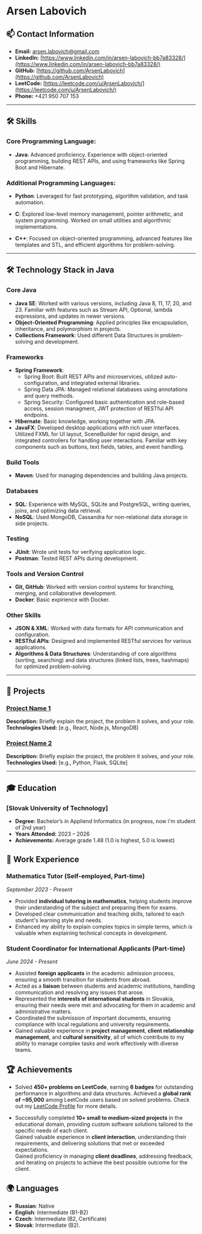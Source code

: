 # Arsen Labovich

## 📫 Contact Information
- **Email:** [arsen.labovich@gmail.com](mailto:arsen.labovich@gmail.com)  
- **LinkedIn:** [https://www.linkedin.com/in/arsen-labovich-bb7a83328/](https://www.linkedin.com/in/arsen-labovich-bb7a83328/)  
- **GitHub:** [https://github.com/ArsenLabovich](https://github.com/ArsenLabovich)  
- **LeetCode:** [https://leetcode.com/u/ArsenLabovich/](https://leetcode.com/u/ArsenLabovich/)
- **Phone:** +421 950 707 153
---

## 🛠 Skills

### Core Programming Language:
- **Java**: Advanced proficiency. Experience with object-oriented programming, building REST APIs, and using frameworks like Spring Boot and Hibernate.

### Additional Programming Languages:
- **Python**: Leveraged for fast prototyping, algorithm validation, and task automation.
  
- **C**: Explored low-level memory management, pointer arithmetic, and system programming. Worked on small utilities and algorithmic implementations.
  
- **C++**: Focused on object-oriented programming, advanced features like templates and STL, and efficient algorithms for problem-solving.

---


## 🛠 Technology Stack in Java

### Core Java
- **Java SE**: Worked with various versions, including Java 8, 11, 17, 20, and 23. Familiar with features such as Stream API, Optional, lambda expressions, and updates in newer versions.
- **Object-Oriented Programming**: Applied principles like encapsulation, inheritance, and polymorphism in projects.
- **Collections Framework**: Used different Data Structures in problem-solving and development.

### Frameworks
- **Spring Framework**:
  - Spring Boot: Built REST APIs and microservices, utilized auto-configuration, and integrated external libraries.
  - Spring Data JPA: Managed relational databases using annotations and query methods.
  - Spring Security: Configured basic authentication and role-based access, session managment, JWT protection of RESTful API endpoins.
- **Hibernate**: Basic knowledge, working together with JPA.
- **JavaFX**: Developed desktop applications with rich user interfaces. Utilized FXML for UI layout, SceneBuilder for rapid design, and integrated controllers for handling user interactions. Familiar with key components such as buttons, text fields, tables, and event handling.

### Build Tools
- **Maven**: Used for managing dependencies and building Java projects.

### Databases
- **SQL**: Experience with MySQL, SQLite and PostgreSQL, writing queries, joins, and optimizing data retrieval.
- **NoSQL**: Used MongoDB, Cassandra for non-relational data storage in side projects.

### Testing
- **JUnit**: Wrote unit tests for verifying application logic.
- **Postman**: Tested REST APIs during development.

### Tools and Version Control
- **Git, GitHub**: Worked with version control systems for branching, merging, and collaborative development.
- **Docker**: Basic expirience with Docker.

### Other Skills
- **JSON & XML**: Worked with data formats for API communication and configuration.
- **RESTful APIs**: Designed and implemented RESTful services for various applications.
- **Algorithms & Data Structures**: Understanding of core algorithms (sorting, searching) and data structures (linked lists, trees, hashmaps) for optimized problem-solving.



---

## 📂 Projects
### [Project Name 1](https://github.com/your-repository)
**Description:** Briefly explain the project, the problem it solves, and your role.  
**Technologies Used:** [e.g., React, Node.js, MongoDB]

### [Project Name 2](https://github.com/your-repository)
**Description:** Briefly explain the project, the problem it solves, and your role.  
**Technologies Used:** [e.g., Python, Flask, SQLite]

---

## 🎓 Education
### [Slovak University of Technology]
- **Degree:** Bachelor’s in Appliend Informatics (in progress, now i'm student of 2nd year) 
- **Years Attended:** 2023 – 2026  
- **Achievements:** Average grade 1.48 (1.0 is highest, 5.0 is lowest)

## 💼 Work Experience

### Mathematics Tutor (Self-employed, Part-time)
*September 2023 - Present*

- Provided **individual tutoring in mathematics**, helping students improve their understanding of the subject and preparing them for exams.  
- Developed clear communication and teaching skills, tailored to each student's learning style and needs.  
- Enhanced my ability to explain complex topics in simple terms, which is valuable when explaining technical concepts in development.

### Student Coordinator for International Applicants (Part-time)
*June 2024 - Present*

- Assisted **foreign applicants** in the academic admission process, ensuring a smooth transition for students from abroad.  
- Acted as a **liaison** between students and academic institutions, handling communication and resolving any issues that arose.  
- Represented the **interests of international students** in Slovakia, ensuring their needs were met and advocating for them in academic and administrative matters.  
- Coordinated the submission of important documents, ensuring compliance with local regulations and university requirements.  
- Gained valuable experience in **project management**, **client relationship management**, and **cultural sensitivity**, all of which contribute to my ability to manage complex tasks and work effectively with diverse teams.



## 🏆 Achievements

- Solved **450+ problems on LeetCode**, earning **6 badges** for outstanding performance in algorithms and data structures.
  Achieved a **global rank of ~95,000** among LeetCode users based on solved problems.
   Check out my [LeetCode Profile](https://leetcode.com/u/ArsenLabovich/) for more details.

  
- Successfully completed **10+ small to medium-sized projects** in the educational domain, providing custom software solutions tailored to the specific needs of each client.  
  Gained valuable experience in **client interaction**, understanding their requirements, and delivering solutions that met or exceeded expectations.  
  Gained proficiency in managing **client deadlines**, addressing feedback, and iterating on projects to achieve the best possible outcome for the client.  

  
## 🌍 Languages
- **Russian**: Native
- **English**: Intermediate (B1-B2)
- **Czech**: Intermediate (B2, Certificate)
- **Slovak**: Intermediate (B2).

